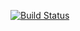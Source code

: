 [![Build Status](https://travis-ci.org/fvillena/anonymizr.svg?branch=master)](https://travis-ci.org/fvillena/anonymizr)